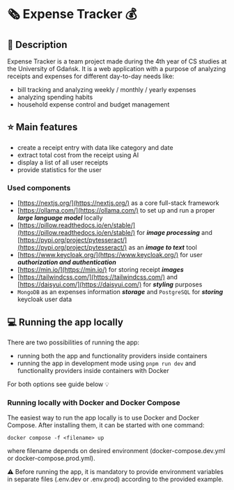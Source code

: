 # 🗞️ Expense Tracker 💰

## 📔 Description

Expense Tracker is a team project made during the 4th year of CS studies at the University of Gdańsk. It is a web
application with a purpose of analyzing receipts and expenses for different day-to-day needs like:

- bill tracking and analyzing weekly / monthly / yearly expenses
- analyzing spending habits
- household expense control and budget management

## ⭐ Main features

- create a receipt entry with data like category and date
- extract total cost from the receipt using AI
- display a list of all user receipts
- provide statistics for the user

### Used components

- [https://nextjs.org/](https://nextjs.org/) as a core full-stack framework
- [https://ollama.com/](https://ollama.com/) to set up and run a proper **_large language model_** locally
- [https://pillow.readthedocs.io/en/stable/](https://pillow.readthedocs.io/en/stable/) for **_image processing_** and [https://pypi.org/project/pytesseract/](https://pypi.org/project/pytesseract/) as an **_image to text_** tool
- [https://www.keycloak.org/](https://www.keycloak.org/) for user **_authorization and authentication_**
- [https://min.io/](https://min.io/) for storing receipt **_images_**
- [https://tailwindcss.com/](https://tailwindcss.com/) and [https://daisyui.com/](https://daisyui.com/) for **_styling_** purposes
- `MongoDB` as an expenses information **_storage_** and `PostgreSQL` for **_storing_** keycloak user data

## 💻 Running the app locally

There are two possibilities of running the app:

- running both the app and functionality providers inside containers
- running the app in development mode using `pnpm run dev` and functionality providers inside containers with Docker

For both options see guide below 💡

### Running locally with Docker and Docker Compose

The easiest way to run the app locally is to use Docker and Docker Compose. After installing them, it can be started
with one command:

```shell
docker compose -f <filename> up
```

where filename depends on desired environment (docker-compose.dev.yml or docker-compose.prod.yml).

⚠️ Before running the app, it is mandatory to provide environment variables in separate files (.env.dev or .env.prod)
according to the provided example.
